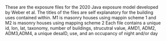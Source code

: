 These are the exposure files for the 2020 Java exposure model developed by Weber et al. 
The titles of the files are self explanatory for the building uses contained within. 
M1 is masonry houses using mappin scheme 1 and M2 is masonry houses using mapping scheme 2 
Each file contains a unique id, lon, lat, taxonomy, number of buildings, strucutral value, AMD1, ADM2, ADM3,ADM4, a unique desaID, use, and an occupancy of night and/or day
